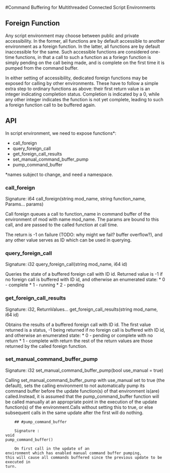 #Command Buffering for Multithreaded Connected Script Environments

## Foreign Function

Any script environment may choose between public and private accessibility. In the
former, all functions are by default accessible to another environment as a foreign
function. In the latter, all functions are by default inaccessible for the same. Such
accessible functions are considered one-time functions, in that a call to such a
function as a foriegn function is simply pending on the call being made, and is
complete on the first time it is pumped from the command buffer.

In either setting of accessibility, dedicated foreign functions may be exposed for
calling by other environments. These have to follow a simple extra step to ordinary
functions as above: their first return value is an integer indicating completion status.
Completion is indicated by a 0, while any other integer indicates the function is not
yet complete, leading to such a foreign function call to be buffered again.

## API

In script environment, we need to expose functions*:
  * call_foreign
  * query_foreign_call
  * get_foreign_call_results
  * set_manual_command_buffer_pump
  * pump_command_buffer

*names subject to change, and need a namespace.

### call_foreign

Signature:
i64 call_foreign(string mod_name, string function_name, Params... params)

Call foreign queues a call to function_name in command buffer of the environment of mod
with name mod_name. The params are bound to this call, and are passed to the called
function at call time.

The return is -1 on failure (TODO: why might we fail? buffer overflow?), and any other
value serves as ID which can be used in querying.

### query_foreign_call

Signature:
i32 query_foreign_call(string mod_name, i64 id)

Queries the state of a buffered foreign call with ID id. Returned value is -1 if no
foreign call is buffered with ID id, and otherwise an enumerated state:
    * 0 - complete
    * 1 - running
    * 2 - pending

### get_foreign_call_results

Signature:
i32, ReturnValues... get_foreign_call_results(string mod_name, i64 id)

Obtains the results of a buffered foreign call with ID id. The first value returned is
a status, -1 being returned if no foreign call is buffered with ID id, and otherwise an
enumerated state:
    * 0 - pending or complete with no return
    * 1 - complete with return
the rest of the return values are those returned by the called foreign function.

### set_manual_command_buffer_pump

Signature:
i32 set_manual_command_buffer_pump(bool use_manual = true)

Calling set_manual_command_buffer_pump with use_manual set to true (the default), sets
the calling environment to not automatically pump its command buffer before the update
function(s)
of that environment is(are) called.Instead, it is assumed that the
    pump_command_buffer function will be called manually at an
    appropriate point in the execution of the update function(s)
of the environment.Calls without                                setting this to true,
    or else subsequent calls in the same update after the first will do nothing.

        ## #pump_command_buffer

        Signature :
    void
    pump_command_buffer()

        On first call in the update of an
    environment which has enabled manual command buffer pumping,
    this will cause all commands buffered since the previous update to be executed in
    turn.
